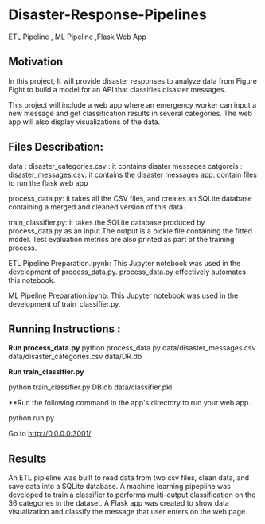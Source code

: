 # Disaster-Response-Pipelines
 ETL Pipeline , ML Pipeline ,Flask Web App

## Motivation

In this project, It will provide disaster responses to analyze data from Figure Eight to build a model for an API that classifies disaster messages.

This project will include a web app where an emergency worker can input a new message and get classification results in several categories. The web app will also display visualizations of the data.


## Files Describation:

data : disaster_categories.csv : it contains disater messages catgoreis
     : disaster_messages.csv: it contains the disaster messages
app: contain files to run the flask web app

process_data.py:  it takes all the CSV files, and creates an SQLite database containing a merged and cleaned version of this data.

train_classifier.py: it takes the SQLite database produced by process_data.py as an input.The output is a pickle file containing the fitted model. Test evaluation metrics are also printed as part of the training process.

ETL Pipeline Preparation.ipynb: This Jupyter notebook was used in the development of process_data.py. process_data.py effectively automates this notebook.

ML Pipeline Preparation.ipynb: This Jupyter notebook was used in the development of train_classifier.py.


## Running Instructions :

**Run process_data.py**
python process_data.py data/disaster_messages.csv data/disaster_categories.csv data/DR.db


**Run train_classifier.py**

python train_classifier.py DB.db data/classifier.pkl

**Run the following command in the app's directory to run your web app.

python run.py

Go to http://0.0.0.0:3001/

## Results

An ETL pipleline was built to read data from two csv files, clean data, and save data into a SQLite database.
A machine learning pipepline was developed to train a classifier to performs multi-output classification on the 36 categories in the dataset.
A Flask app was created to show data visualization and classify the message that user enters on the web page.
